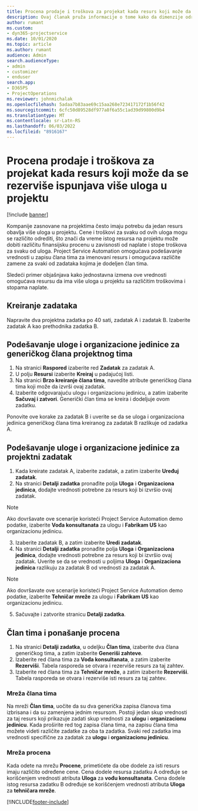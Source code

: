 ```yaml
---
title: Procena prodaje i troškova za projekat kada resurs koji može da se rezerviše ispunjava više uloga u projektu
description: Ovaj članak pruža informacije o tome kako da dimenzije određivanja cena mogu da se koriste za podršku procenama cena i troškova za resurs koji ispunjava više uloga u projektu.
author: rumant
ms.custom:
- dyn365-projectservice
ms.date: 10/01/2020
ms.topic: article
ms.author: rumant
audience: Admin
search.audienceType:
- admin
- customizer
- enduser
search.app:
- D365PS
- ProjectOperations
ms.reviewer: johnmichalak
ms.openlocfilehash: 5adaa7b83aae69c15aa268e723417172f1b56f42
ms.sourcegitcommit: 6cfc50d89528df977a8f6a55c1ad39d99800d9b4
ms.translationtype: MT
ms.contentlocale: sr-Latn-RS
ms.lasthandoff: 06/03/2022
ms.locfileid: "8916167"
---
```

# <a name="estimate-project-sales-and-costs-when-a-bookable-resource-fills-multiple-roles-for-a-project"></a>Procena prodaje i troškova za projekat kada resurs koji može da se rezerviše ispunjava više uloga u projektu 

[!include [banner](../includes/psa-now-project-operations.md)]

Kompanije zasnovane na projektima često imaju potrebu da jedan resurs obavlja više uloga u projektu. Cene i troškovi za svaku od ovih uloga mogu se različito odrediti, što znači da vreme istog resursa na projektu može dobiti različitu finansijsku procenu u zavisnosti od naplate i stope troškova za svaku od uloga. Project Service Automation omogućava podešavanje vrednosti u zapisu člana tima za imenovani resurs i omogućava različite zamene za svaki od zadataka kojima je dodeljen član tima.

Sledeći primer objašnjava kako jednostavna izmena ove vrednosti omogućava resursu da ima više uloga u projektu sa različitim troškovima i stopama naplate.

## <a name="create-tasks"></a>Kreiranje zadataka
Napravite dva projektna zadatka po 40 sati, zadatak A i zadatak B. Izaberite zadatak A kao prethodnika zadatka B.

## <a name="set-up-role-and-organization-unit-for-a-generic-project-team-member"></a>Podešavanje uloge i organizacione jedinice za generičkog člana projektnog tima

1. Na stranici **Raspored** izaberite red **Zadatak** za zadatak A. 
2. U polju **Resursi** izaberite **Kreiraj** u padajućoj listi.
3. Na stranici **Brzo kreiranje člana tima**, navedite atribute generičkog člana tima koji može da izvrši ovaj zadatak.
4. Izaberite odgovarajuću ulogu i organizacionu jedinicu, a zatim izaberite **Sačuvaj i zatvori**. Generički član tima se kreira i dodeljuje ovom zadatku. 

Ponovite ove korake za zadatak B i uverite se da se uloga i organizaciona jedinica generičkog člana tima kreiranog za zadatak B razlikuje od zadatka A. 

## <a name="set-up-role-and-organization-unit-for-a-project-task"></a>Podešavanje uloge i organizacione jedinice za projektni zadatak

1. Kada kreirate zadatak A, izaberite zadatak, a zatim izaberite **Uređuj zadatak**.
2. Na stranici **Detalji zadatka** pronađite polja **Uloga** i **Organizaciona jedinica**, dodajte vrednosti potrebne za resurs koji bi izvršio ovaj zadatak. 

  > [!NOTE]
  > Ako dovršavate ove scenarije koristeći Project Service Automation demo podatke, izaberite **Vođa konsultanata** za ulogu i **Fabrikam US** kao organizacionu jedinicu.

3. Izaberite zadatak B, a zatim izaberite **Uredi zadatak**.
4. Na stranici **Detalji zadatka** pronađite polja **Uloga** i **Organizaciona jedinica**, dodajte vrednosti potrebne za resurs koji bi izvršio ovaj zadatak. Uverite se da se vrednosti u poljima **Uloga** i **Organizaciona jedinica** razlikuju za zadatak B od vrednosti za zadatak A. 

  > [!NOTE]
  > Ako dovršavate ove scenarije koristeći Project Service Automation demo podatke, izaberite **Tehničar mreže** za ulogu i **Fabrikam US** kao organizacionu jedinicu.

5. Sačuvajte i zatvorite stranicu **Detalji zadatka**. 

## <a name="team-member-and-estimates-behavior"></a>Član tima i ponašanje procena 

1. Na stranici **Detalji zadatka**, u odeljku **Član tima**, izaberite dva člana generičkog tima, a zatim izaberite **Generiši zahteve**. 
2. Izaberite red člana tima za **Vođa konsultanata**, a zatim izaberite **Rezerviši**. Tabela rasporeda se otvara i rezerviše resurs za taj zahtev.
3. Izaberite red člana tima za **Tehničar mreže**, a zatim izaberite **Rezerviši**. Tabela rasporeda se otvara i rezerviše isti resurs za taj zahtev.

### <a name="team-member-grid"></a>Mreža člana tima 
Na mreži **Član tima**, uočite da su dva generička zapisa članova tima izbrisana i da su zamenjena jednim resursom. Postoji jedan skup vrednosti za taj resurs koji prikazuje zadati skup vrednosti za **ulogu** i **organizacionu jedinicu**.
Kada proširite red tog zapisa člana tima, na zapisu člana tima možete videti različite zadatke za oba ta zadatka. Svaki red zadatka ima vrednosti specifične za zadatak za **ulogu** i **organizacionu jedinicu**. 

### <a name="estimates-grid"></a>Mreža procena 
Kada odete na mrežu **Procene**, primetićete da obe dodele za isti resurs imaju različito određene cene.
Cena dodele resursa zadatku A određuje se korišćenjem vrednosti atributa **Uloga** za **vođu konsultanata**. Cena dodele istog resursa zadatku B određuje se korišćenjem vrednosti atributa **Uloga** za **tehničara mreže**.



[!INCLUDE[footer-include](../includes/footer-banner.md)]
